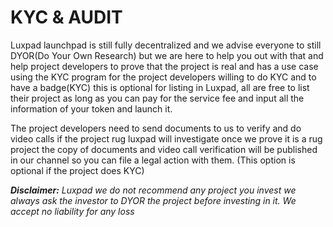 # KYC & AUDIT

Luxpad launchpad is still fully decentralized and we advise everyone to still DYOR(Do Your Own Research) but we are here to help you out with that and help project developers to prove that the project is real and has a use case using the KYC program for the project developers willing to do KYC and to have a badge(KYC) this is optional for listing in Luxpad, all are free to list their project as long as you can pay for the service fee and input all the information of your token and launch it.&#x20;

The project developers need to send documents to us to verify and do video calls if the project rug luxpad will investigate once we prove it is a rug project the copy of documents and video call verification will be published in our channel so you can file a legal action with them. (This option is optional if the project does KYC)



_**Disclaimer:** Luxpad we do not recommend any project you invest we always ask the investor to DYOR the project before investing in it. We accept no liability for any loss_
